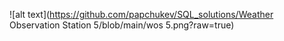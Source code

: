 ![alt text](https://github.com/papchukev/SQL_solutions/Weather Observation Station 5/blob/main/wos 5.png?raw=true)
